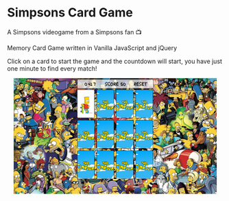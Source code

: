 # Simpsons Card Game
A Simpsons videogame from a Simpsons fan :tv:

Memory Card Game written in Vanilla JavaScript and jQuery

Click on a card to start the game and the countdown will start, you have just one minute to find every match!

<p align="center">
	<img src="img/sample.png" />
</p>